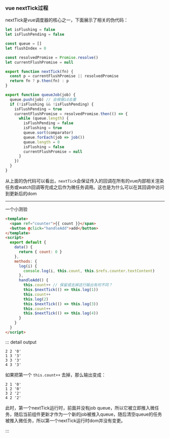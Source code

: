 ### vue nextTick过程

nextTick是vue调度器的核心之一，下面展示了相关的伪代码：

```js
let isFlushing = false
let isFlushPending = false

const queue = []
let flushIndex = 0

const resolvedPromise = Promise.resolve()
let currentFlushPromise = null

export function nextTick(fn) {
  const p = currentFlushPromise || resolvedPromise
  return fn ? p.then(fn) : p
}

export function queueJob(job) {
  queue.push(job) // 会根据id去重
  if (!isFlushing && !isFlushPending) {
    isFlushPending = true
    currentFlushPromise = resolvedPromise.then(() => {
      while (queue.length) {
        isFlushPending = false
        isFlushing = true
        queue.sort(comparator)
        queue.forEach(job => job())
        queue.length = 0
        isFlushing = false
        currentFlushPromise = null
      }
    })
  }
}
```

从上面的伪代码可以看出，`nextTick`会保证传入的回调在所有的vue内部相关渲染任务或watch回调等完成之后作为微任务调用。这也是为什么可以在其回调中访问到更新后的dom

---

一个小测验

```html
<template>
  <span ref="counter">{{ count }}</span>
  <button @click="handleAdd">add</button>
</template>
<script>
  export default {
    data() {
      return { count: 0 }
    },
    methods: {
      log(i) {
        console.log(i, this.count, this.$refs.counter.textContent)
      },
      handleAdd() {
        this.count++ // 保留或去掉这行输出有何不同？
        this.$nextTick(() => this.log(1))
        this.count++
        this.log(2)
        this.$nextTick(() => this.log(3))
        this.count++
        this.$nextTick(() => this.log(4))
      }
    }
  }
</script>
```

::: detail output

```log
2 2 '0'
1 3 '3'
3 3 '3'
4 3 '3'
```

如果把第一个 `this.count++` 去掉，那么输出变成：

```log
2 1 '0'
1 2 '0'
3 2 '2'
4 2 '2'
```

此时，第一个nextTick运行时，前面并没有job queue，所以它被立即推入微任务，随后当前组件更新才作为一个新的job被推入queue，随后清空queue的任务被推入微任务，所以第一个nextTick运行时dom并没有变更。

:::
